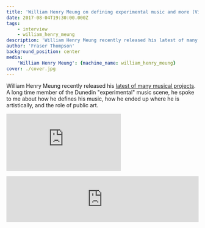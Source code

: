 ```yaml
---
title: 'William Henry Meung on defining experimental music and more (Video)'
date: 2017-08-04T19:30:00.000Z
tags:
    - interview
    - william_henry_meung
description: 'William Henry Meung recently released his latest of many experimental music releases. He spoke to me about how he defines his music, how he ended up where he is artistically, and the role of public art.'
author: 'Fraser Thompson'
background_position: center
media:
    'William Henry Meung': {machine_name: william_henry_meung}
cover: ./cover.jpg
---
```



William Henry Meung recently released his [latest of many musical projects](https://williamhenrymeung2.bandcamp.com/album/rotten-rainbows-side-x-devour-the-hands-side-y-spit-out-the-leaves-side-z-bonus-live-recording-at-the-auricle-sonic-arts-gallery). A long time member of the Dunedin "experimental" music scene, he spoke to me about how he defines his music, how he ended up where he is artistically, and the role of public art.



<div class="youtubeEmbed">
  <iframe src="https://www.youtube.com/embed/F8DrsGOgI_A/?autoplay=0&amp;autohide=1&amp;vq=hd720&amp;start=" frameborder="0" allowfullscreen="yes"></iframe>
</div>

<p>
<iframe style="border: 0; width: 100%; height: 120px;" src="https://bandcamp.com/EmbeddedPlayer/album=1632500204/size=large/bgcol=ffffff/linkcol=0687f5/tracklist=false/artwork=small/transparent=true/" seamless><a href="http://williamhenrymeung2.bandcamp.com/album/rotten-rainbows-side-x-devour-the-hands-side-y-spit-out-the-leaves-side-z-bonus-live-recording-at-the-auricle-sonic-arts-gallery">Rotten Rainbows. side X: Devour the hands. side Y: Spit out the leaves. side Z: Bonus live recording at The Auricle Sonic Arts Gallery. by William Henry Meung</a></iframe>
<p>
